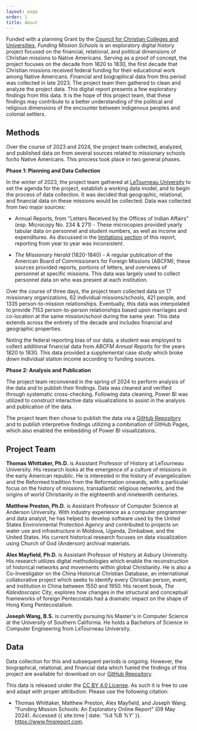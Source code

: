 ```yaml
---
layout: page
order: 1
title: About
---
```


Funded with a planning Grant by the [Council for Christian Colleges and Universities](https://www.cccu.org/), _Funding Mission Schools_ is an exploratory digital history project focused on the financial, relational, and political dimensions of Christian missions to Native Americans. Serving as a proof of concept, the project focuses on the decade from 1820 to 1830, the first decade that Christian missions received federal funding for their educational work among Native Americans. Financial and biographical data from this period was collected in late 2023. The project team then gathered to clean and analyze the project data. This digital report presents a few exploratory findings from this data. It is the hope of this project team, that these findings may contribute to a better understanding of the political and religious dimensions of the encounter between indigenous peoples and colonial settlers. 

## Methods

Over the course of 2023 and 2024, the project team collected, analyzed, and published data on from several sources related to missionary schools for/to Native Americans. This process took place in two general phases. 

**Phase 1: Planning and Data Collection** 

In the winter of 2023, the project team gathered at [LeTourneau University](https://www.letu.edu/) to set the agenda for the project, establish a working data model, and to begin the process of data collection. It was decided that geographic, relational, and financial data on these missions would be collected. Data was collected from two major sources:

- Annual Reports, from "Letters Received by the Offices of Indian Affairs" (esp. Microcopy No. 234 & 271) - These microcopies provided yearly tabular data on personnel and student numbers, as well as income and expenditures. As discussed in the [limitations section](5_limitations.md) of this report, reporting from year to year was inconsistent.

- _The Missionary Herald_ (1820-1840) - A regular publication of the American Board of Commissioners for Foreign Missions (ABCFM), these sources provided reports, portions of letters, and overviews of personnel at specific missions. This data was largely used to collect personnel data on who was present at each institution.

Over the course of three days, the project team collected data on 17 missionary organizations, 62 individual missions/schools, 421 people, and 1335 person-to-mission relationships. Eventually, this data was interpolated to provide 7153 person-to-person relationships based upon marriages and co-location at the same mission/school during the same year. This data extends across the entirety of the decade and includes financial and geographic properties.

Noting the federal reporting bias of our data, a  student was employed to collect additional financial data from _ABCFM Annual Reports_ for the years 1820 to 1830. This data provided a supplemental case study which broke down individual station income according to funding sources.

**Phase 2: Analysis and Publication**

The project team reconvened in the spring of 2024 to perform analysis of the data and to publish their findings. Data was cleaned and verified through systematic cross-checking. Following data cleaning, Power BI was utilized to construct interactive data visualizations to assist in the analysis and publication of the data. 

The project team then chose to publish the data via a [GitHub Repository](https://github.com/alex-mayfield/fmsreport/tree/main/CSV) and to publish interpretive findings utilizing a combination of GitHub Pages, which also enabled the embedding of Power BI visualizations.

## Project Team

**Thomas Whittaker, Ph.D.** is Assistant Professor of History at LeTourneau University. His research looks at the emergence of a culture of missions in the early American republic. He is interested in the history of evangelicalism and the Reformed tradition from the Reformation onwards, with a particular focus on the history of missions, transatlantic religious networks, and the origins of world Christianity in the eighteenth and nineteenth centuries.

**Matthew Preston, Ph.D.** is Assistant Professor of Computer Science at Anderson University. With industry experience as a computer programmer and data analyst, he has helped to develop software used by the United States Environmental Protection Agency and contributed to projects on water use and infrastructure in Moldova, Uganda, Zimbabwe, and the United States. His current historical research focuses on data visualization using Church of God (Anderson) archival materials.

**Alex Mayfield, Ph.D.** is Assistant Professor of History at Asbury University. His research utilizes digital methodologies which enable the reconstruction of historical networks and movements within global Christianity. He is also a Co-Investigator on the China Historical Christian Database, an international collaborative project which seeks to identify every Christian person, event, and institution in China between 1550 and 1950. His recent book, _The Kaleidoscopic City_, explores how changes in the structural and conceptual frameworks of foreign Pentecostals had a dramatic impact on the shape of Hong Kong Pentecostalism.

**Joseph Wang, B.S.** is currently pursuing his Master's in Computer Science at the University of Southern California. He holds a Bachelors of Science in Computer Engineering from LeTourneau University.

## Data

Data collection for this and subsequent periods is ongoing. However, the biographical, relational, and financial data which fueled the findings of this project are available for download on our [GitHub Repository](https://github.com/alex-mayfield/fmsreport/tree/main/CSV). 

This data is released under the [CC BY 4.0 License](https://creativecommons.org/licenses/by/4.0/). As such it is free to use and adapt with proper attribution. Please use the following citation: 

- Thomas Whittaker, Matthew Preston, Alex Mayfield, and Joseph Wang. "Funding Mission Schools: An Exploratory Online Report" (09 May 2024). Accessed {{ site.time | date: '%d %B %Y' }}. https://www.fmsreport.com.
